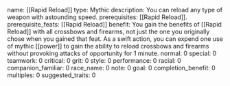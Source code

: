name: [[Rapid Reload]]
type: Mythic
description: You can reload any type of weapon with astounding speed.
prerequisites: [[Rapid Reload]].
prerequisite_feats: [[Rapid Reload]]
benefit: You gain the benefits of [[Rapid Reload]] with all crossbows and firearms, not just the one you originally chose when you gained that feat. As a swift action, you can expend one use of mythic [[power]] to gain the ability to reload crossbows and firearms without provoking attacks of opportunity for 1 minute.
normal: 0
special: 0
teamwork: 0
critical: 0
grit: 0
style: 0
performance: 0
racial: 0
companion_familiar: 0
race_name: 0
note: 0
goal: 0
completion_benefit: 0
multiples: 0
suggested_traits: 0
